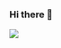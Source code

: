 ### Hi there 👋

<a href="https://www.instagram.com/choo_s_0321/" target="_blank"><img src="https://img.shields.io/badge/openjdk-#000000?style=for-the-badge&logo=openjdk&logoColor=#000000"></a>

<!--
**Mrchu0002/Mrchu0002** is a ✨ _special_ ✨ repository because its `README.md` (this file) appears on your GitHub profile.

Here are some ideas to get you started:

- 🔭 I’m currently working on ...
- 🌱 I’m currently learning ...
- 👯 I’m looking to collaborate on ...
- 🤔 I’m looking for help with ...
- 💬 Ask me about ...
- 📫 How to reach me: ...
- 😄 Pronouns: ...
- ⚡ Fun fact: ...
-->
